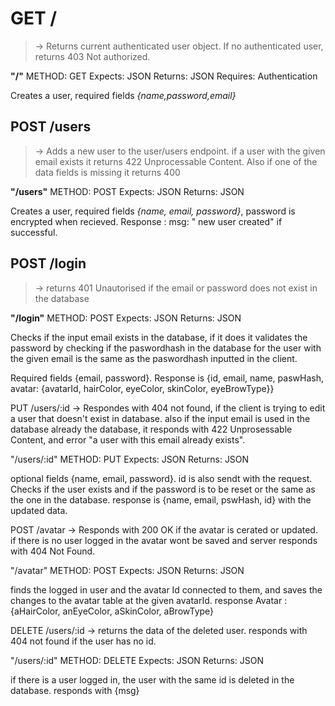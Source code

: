 # GET / 
> -> Returns current authenticated user object. If no authenticated user, returns 403 Not authorized.

**"/"**
METHOD: GET
Expects: JSON
Returns: JSON
Requires: Authentication

Creates a user, required fields *{name,password,email}*

## POST /users 
> -> Adds a new user to the user/users endpoint. if a user with the given email exists it returns 422 Unprocessable Content. Also if one of the data fields is missing it returns 400

**"/users"**
METHOD: POST
Expects: JSON
Returns: JSON

Creates a user, required fields *{name, email, password}*, password is encrypted when recieved. 
Response : msg: " new user created" if successful.

## POST /login 
> -> returns 401 Unautorised if the email or password does not exist in the database

**"/login"**
METHOD: POST
Expects: JSON
Returns: JSON

Checks if the input email exists in the database, if it does it validates the password by checking if the paswordhash in the database for the user with the given email is the same as the paswordhash inputted in the client. 

Required fields {email, password}.
Response is {id, email, name, paswHash, avatar: {avatarId, hairColor, eyeColor, skinColor, eyeBrowType}}

PUT /users/:id -> Respondes with 404 not found, if the client is trying to edit a user that doesn't exist in database. also if the input email is used in the database already the database, it responds with 422 Unprosessable Content, and error "a user with this email already exists".

"/users/:id"
METHOD: PUT
Expects: JSON
Returns: JSON

optional fields {name, email, password}. id is also sendt with the request.
Checks if the user exists and if the password is to be reset or the same as the one in the database. 
response is {name, email, pswHash, id} with the updated data.

POST /avatar ->  Responds with 200 OK if the avatar is cerated or updated. if there is no user logged in the avatar wont be saved and server responds with 404 Not Found.

"/avatar"
METHOD: POST
Expects: JSON
Returns: JSON

finds the logged in user and the avatar Id connected to them, and saves the changes to the avatar table at the given avatarId. 
response Avatar : {aHairColor, anEyeColor, aSkinColor, aBrowType}

DELETE  /users/:id -> returns the data of the deleted user. responds with 404 not found if the user has no id.

"/users/:id"
METHOD: DELETE
Expects: JSON
Returns: JSON

if there is a user logged in, the user with the same id is deleted in the database. 
responds with {msg}
